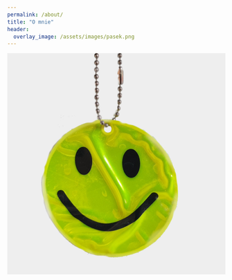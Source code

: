 ```yaml
---
permalink: /about/
title: "O mnie"
header:
  overlay_image: /assets/images/pasek.png
---
```

![O mnie](/assets/images/smile.jpg)
